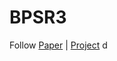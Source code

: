 # BPSR3

Follow [Paper](https://arxiv.org/pdf/2104.07636.pdf ) |  [Project](https://iterative-refinement.github.io/ )
d